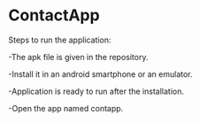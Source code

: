 # ContactApp


Steps to run the application:


-The apk file is given in the repository.

-Install it in an android smartphone or an emulator.

-Application is ready to run after the installation.

-Open the app named contapp.

